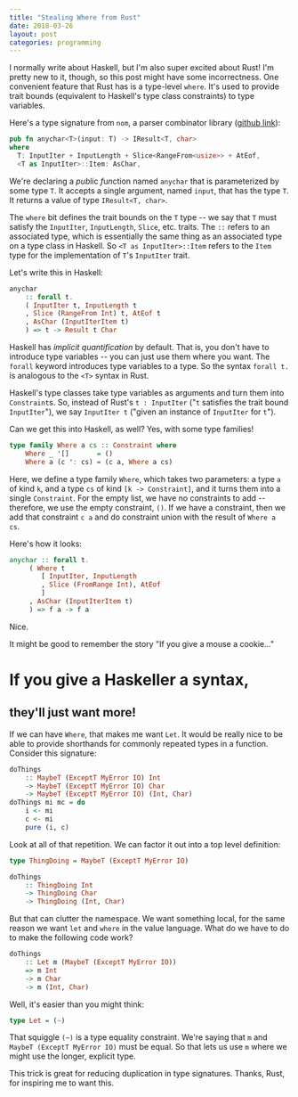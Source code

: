 ```yaml
---
title: "Stealing Where from Rust"
date: 2018-03-26
layout: post
categories: programming
---
```


I normally write about Haskell, but I'm also super excited about Rust!
I'm pretty new to it, though, so this post might have some incorrectness.
One convenient feature that Rust has is a type-level `where`.
It's used to provide trait bounds (equivalent to Haskell's type class constraints) to type variables.

Here's a type signature from `nom`, a parser combinator library ([github link](https://github.com/Geal/nom/blob/b478db511696ddbc7ff6ee6a012dd50bc3a6789e/src/character.rs#L141-L143)):

```rust
pub fn anychar<T>(input: T) -> IResult<T, char>
where
  T: InputIter + InputLength + Slice<RangeFrom<usize>> + AtEof,
  <T as InputIter>::Item: AsChar,
```

We're declaring a *pub*lic *f*u*n*ction named `anychar` that is parameterized by some type `T`.
It accepts a single argument, named `input`, that has the type `T`.
It returns a value of type `IResult<T, char>`.

The `where` bit defines the trait bounds on the `T` type -- we say that `T` must satisfy the `InputIter`, `InputLength`, `Slice`, etc. traits.
The `::` refers to an associated type, which is essentially the same thing as an associated type on a type class in Haskell.
So `<T as InputIter>::Item` refers to the `Item` type for the implementation of `T`'s `InputIter` trait.

Let's write this in Haskell:

```haskell
anychar 
    :: forall t. 
    ( InputIter t, InputLength t
    , Slice (RangeFrom Int) t, AtEof t
    , AsChar (InputIterItem t)
    ) => t -> Result t Char
```

Haskell has *implicit quantification* by default.
That is, you don't have to introduce type variables -- you can just use them where you want.
The `forall` keyword introduces type variables to a type.
So the syntax `forall t.` is analogous to the `<T>` syntax in Rust.

Haskell's type classes take type variables as arguments and turn them into `Constraint`s.
So, instead of Rust's `t : InputIter` ("`t` satisfies the trait bound `InputIter`"), we say `InputIter t` ("given an instance of `InputIter` for `t`").

Can we get this into Haskell, as well?
Yes, with some type families!

```haskell
type family Where a cs :: Constraint where
    Where _ '[]       = ()
    Where a (c ': cs) = (c a, Where a cs)
```

Here, we define a type family `Where`, which takes two parameters: a type `a` of kind `k`, and a type `cs` of kind `[k -> Constraint]`, and it turns them into a single `Constraint`.
For the empty list, we have no constraints to add -- therefore, we use the empty constraint, `()`.
If we have a constraint, then we add that constraint `c a` and do constraint union with the result of `Where a cs`.

Here's how it looks:

```haskell
anychar :: forall t.
     ( Where t 
        [ InputIter, InputLength
        , Slice (FromRange Int), AtEof
        ]
     , AsChar (InputIterItem t)
     ) => f a -> f a
```

Nice.

It might be good to remember the story "If you give a mouse a cookie..."

# If you give a Haskeller a syntax, 

## they'll just want more!

If we can have `Where`, that makes me want `Let`.
It would be really nice to be able to provide shorthands for commonly repeated types in a function.
Consider this signature:

```haskell
doThings
    :: MaybeT (ExceptT MyError IO) Int
    -> MaybeT (ExceptT MyError IO) Char
    -> MaybeT (ExceptT MyError IO) (Int, Char)
doThings mi mc = do
    i <- mi
    c <- mi
    pure (i, c)
```

Look at all of that repetition.
We can factor it out into a top level definition:

```haskell
type ThingDoing = MaybeT (ExceptT MyError IO)

doThings
    :: ThingDoing Int
    -> ThingDoing Char
    -> ThingDoing (Int, Char)
```

But that can clutter the namespace.
We want something local, for the same reason we want `let` and `where` in the value language.
What do we have to do to make the following code work?

```haskell
doThings
    :: Let m (MaybeT (ExceptT MyError IO))
    => m Int
    -> m Char
    -> m (Int, Char)
```

Well, it's easier than you might think:

```haskell
type Let = (~)
```

That squiggle `(~)` is a type equality constraint.
We're saying that `m` and `MaybeT (ExceptT MyError IO)` must be equal.
So that lets us use `m` where we might use the longer, explicit type.

This trick is great for reducing duplication in type signatures.
Thanks, Rust, for inspiring me to want this.
